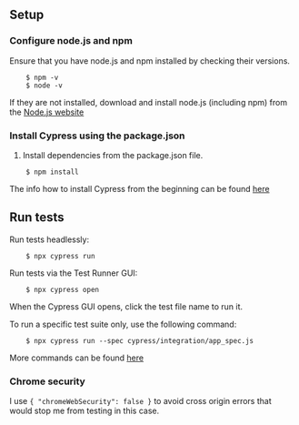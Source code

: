 ## Setup 

### Configure node.js and npm
    
Ensure that you have node.js and npm installed by checking their versions.
```
    $ npm -v
    $ node -v
```
If they are not installed, download and install node.js (including npm) from the [Node.js website](https://nodejs.org/en/download/)

### Install Cypress using the package.json

1. Install dependencies from the package.json file.
```
    $ npm install
```

The info how to install Cypress from the beginning can be found [here](https://docs.cypress.io/guides/getting-started/installing-cypress.html#)

## Run tests

Run tests headlessly:

```
    $ npx cypress run
```

Run tests via the Test Runner GUI:

```
    $ npx cypress open
```

When the Cypress GUI opens, click the test file name to run it. 

To run a specific test suite only, use the following command: 

```
    $ npx cypress run --spec cypress/integration/app_spec.js

```
More commands can be found [here](https://docs.cypress.io/guides/guides/command-line.html#)

### Chrome security

I use `{ "chromeWebSecurity": false }` to avoid cross origin errors that would stop me from testing in this case.



